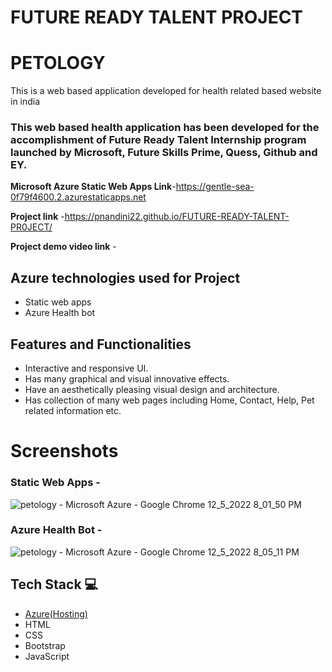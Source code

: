 # FUTURE READY TALENT PROJECT 
# PETOLOGY

This is a web based application developed for health related based website in india

### This web based health application has been developed for the accomplishment of Future Ready Talent Internship program launched by Microsoft, Future Skills Prime, Quess, Github and EY.

**Microsoft Azure Static Web Apps Link**-https://gentle-sea-0f79f4600.2.azurestaticapps.net

**Project link** -https://pnandini22.github.io/FUTURE-READY-TALENT-PR0JECT/

**Project demo video link** - 

## Azure technologies used for Project

- Static web apps
- Azure Health bot

## Features and Functionalities 

- Interactive and responsive UI.
- Has many graphical and visual innovative effects.
- Have an aesthetically pleasing visual design and architecture.
- Has collection of many web pages including Home, Contact, Help, Pet related information etc.

# Screenshots

### Static Web Apps -
![petology - Microsoft Azure - Google Chrome 12_5_2022 8_01_50 PM](https://user-images.githubusercontent.com/118961667/205662898-2ba19ebb-57eb-4279-9e71-11310468dd90.png)

### Azure Health Bot -
![petology - Microsoft Azure - Google Chrome 12_5_2022 8_05_11 PM](https://user-images.githubusercontent.com/118961667/205663597-e731d6c2-20b2-42a2-8989-a65feff63624.png)













## Tech Stack 💻

- [Azure(Hosting)](https://azure.microsoft.com/en-in/features/azure-portal/)
- HTML
- CSS
- Bootstrap
- JavaScript
